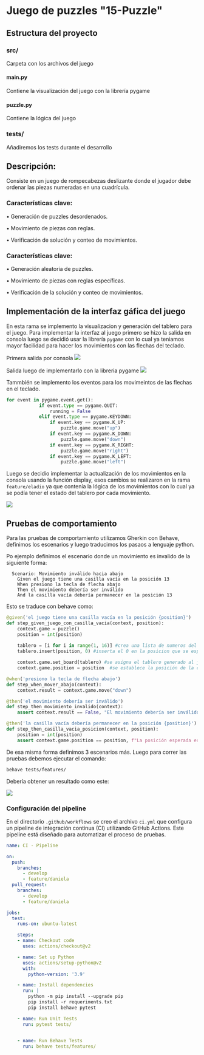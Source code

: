 # Juego de puzzles "15-Puzzle"

## Estructura del proyecto 

### src/
Carpeta con los archivos del juego

#### main.py
Contiene la visualización del juego con la librería pygame
#### puzzle.py
Contiene la lógica del juego

### tests/
Añadiremos los tests durante el desarrollo

## Descripción:
Consiste en un juego de rompecabezas deslizante donde el jugador debe ordenar las piezas numeradas en una cuadrícula.

### Características clave:

• Generación de puzzles desordenados.

• Movimiento de piezas con reglas.

• Verificación de solución y conteo de movimientos.

### Características clave:

• Generación aleatoria de puzzles.

• Movimiento de piezas con reglas específicas.

• Verificación de la solución y conteo de movimientos.


## Implementación de la interfaz gáfica del juego

En esta rama se implemento la visualizacion y generación del tablero para el juego. 
Para implementar la interfaz al juego primero se hizo la salida en consola luego se decidió usar la librería `pygame` con lo cual ya teniamos mayor facilidad para hacer los movimientos con las flechas del teclado.

Primera salida por consola 
![](assets/console_initial.png)

Salida luego de implementarlo con la libreria pygame
![](assets/pygame.png)

Tammbién se implemento los eventos para los movimeintos de las flechas en el teclado.

```python
for event in pygame.event.get():
            if event.type == pygame.QUIT:
                running = False
            elif event.type == pygame.KEYDOWN:
                if event.key == pygame.K_UP:
                    puzzle.game.move("up")
                if event.key == pygame.K_DOWN:
                    puzzle.game.move("down")
                if event.key == pygame.K_RIGHT:
                    puzzle.game.move("right")
                if event.key == pygame.K_LEFT:
                    puzzle.game.move("left")
```

Luego se decidio implementar la actualización de los movimientos en la consola usando la función display, esos cambios se realizaron en la rama `feature/eladio` ya que contenía la lógica de los movimientos con lo cual ya se podía tener el estado del tablero por cada movimiento.

![](assets/console_gui.png)


## Pruebas de comportamiento

Para las pruebas de comportamiento utilizamos Gherkin con Behave, definimos los escenarios y luego traducimos los pasaos a lenguaje python.

Po ejemplo definimos el escenario donde un movimiento es invalido de la siguiente forma:

```gherkin
  Scenario: Movimiento inválido hacia abajo
    Given el juego tiene una casilla vacía en la posición 13
    When presiono la tecla de flecha abajo
    Then el movimiento debería ser inválido
    And la casilla vacía debería permanecer en la posición 13
```

Esto se traduce con behave como:

```python
@given('el juego tiene una casilla vacía en la posición {position}')
def step_given_juego_con_casilla_vacia(context, position):
    context.game = puzzle()
    position = int(position)
    
    tablero = [i for i in range(1, 16)] #crea una lista de numeros del 1 al 15
    tablero.insert(position, 0) #inserta el 0 en la posicion que se especifica

    context.game.set_board(tablero) #se asigna el tablero generado al juegp
    context.game.position = position  #se establece la posición de la casilla vacía

@when('presiono la tecla de flecha abajo')
def step_when_mover_abajo(context):
    context.result = context.game.move("down")

@then('el movimiento debería ser inválido')
def step_then_movimiento_invalido(context):
    assert context.result == False, "El movimiento debería ser inválido"

@then('la casilla vacía debería permanecer en la posición {position}')
def step_then_casilla_vacia_posicion(context, position):
    position = int(position)
    assert context.game.position == position, f"La posición esperada era {position} pero resultó {context.game.position}"

```

De esa misma forma definimos 3 escenarios más. Luego para correr las pruebas debemos ejecutar el comando:

```bash
behave tests/features/
```

Debería obtener un resultado como este:

![](assets/behave_test.png)


### Configuración del pipeline

En el directorio `.github/workflows` se creo el archivo `ci.yml` que configura un pipeline de integración continua (CI) utilizando GitHub Actions. Este pipeline está diseñado para automatizar el proceso de pruebas.

```yaml
name: CI - Pipeline

on:
  push:
    branches:
      - develop
      - feature/daniela
  pull_request:
    branches:
      - develop
      - feature/daniela

jobs:
  test:
    runs-on: ubuntu-latest

    steps:
    - name: Checkout code
      uses: actions/checkout@v2

    - name: Set up Python
      uses: actions/setup-python@v2
      with:
        python-version: '3.9'  

    - name: Install dependencies
      run: |
        python -m pip install --upgrade pip
        pip install -r requeriments.txt
        pip install behave pytest 

    - name: Run Unit Tests  
      run: pytest tests/  
      

    - name: Run Behave Tests  
      run: behave tests/features/ 
```
